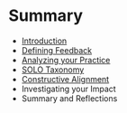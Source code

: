 # Summary

* [Introduction](README.md)
* [Defining Feedback](chapter1.md)
* [Analyzing your Practice](analyzing-your-practice.md)
* [SOLO Taxonomy](solo-taxonomy.md)
* [Constructive Alignment](constructive-alignment.md)
* Investigating your Impact
* Summary and Reflections


